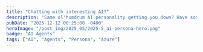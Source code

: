 ```yaml
---
title: "Chatting with interesting AI?"
description: "Same ol'humdrum AI personality getting you down? Have some fun and make those conversations a little more fun."
pubDate: "2025-12-12 00:25:00 -0400"
heroImage: "/post_img/2025_05/2025-5_ai-persona-hero.png"
badge: "AI Agents"
tags: ["AI", "Agents", "Persona", "Azure"]
---
```


